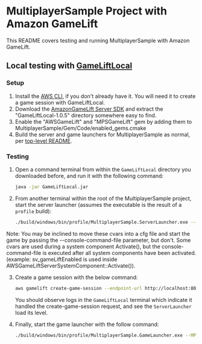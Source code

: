 # MultiplayerSample Project with Amazon GameLift

This README covers testing and running MultiplayerSample with Amazon GameLift.

## Local testing with [GameLiftLocal](https://docs.aws.amazon.com/gamelift/latest/developerguide/integration-testing-local.html)

### Setup

1. Install the [AWS CLI](https://docs.aws.amazon.com/cli/latest/userguide/getting-started-install.html), if you don't already have it. You will need it to create a game session with GameLiftLocal.
1. Download the [AmazonGameLift Server SDK](https://gamelift-release.s3-us-west-2.amazonaws.com/GameLift_06_03_2021.zip) and extract the "GameLiftLocal-1.0.5" directory somewhere easy to find.
1. Enable the "AWSGameLift" and "MPSGameLift" gem by adding them to MultiplayerSample/Gem/Code/enabled_gems.cmake
1. Build the server and game launchers for MultiplayerSample as normal, per [top-level README](/README.md).



### Testing

1. Open a command terminal from within the `GameLiftLocal` directory you downloaded before, and run it with the following command:
    ```sh
    java -jar GameLiftLocal.jar
    ```

2. From another terminal within the root of the MultiplayerSample project, start the server launcher (assumes the executable is the result of a `profile` build):
    ```sh
    ./build/windows/bin/profile/MultiplayerSample.ServerLauncher.exe --sv_gameLiftEnabled=true --sv_dedicated_host_onstartup=false --loadlevel=NewStarbase
    ```
Note: You may be inclined to move these cvars into a cfg file and start the game by passing the --console-command-file parameter, but don't. Some cvars are used during a system component Activate(), but the console-command-file is executed after all system components have been activated. (example: sv_gameLiftEnabled is used inside AWSGameLiftServerSystemComponent::Activate()).

3. Create a game session with the below command:
    ```sh
    aws gamelift create-game-session --endpoint-url http://localhost:8080 --maximum-player-session-count 2 --fleet-id fleet-123 --game-session-id hello-mps
    ```
    You should observe logs in the `GameLiftLocal` terminal which indicate it handled the create-game-session request, and see the `ServerLauncher` load its level.

4. Finally, start the game launcher with the follow command:
    ```sh
    ./build/windows/bin/profile/MultiplayerSample.GameLauncher.exe --MPSGameLiftClientSystemComponent.JoinSession hello-mps --cl_gameliftLocalEndpoint "http://localhost:8080"
    ```
